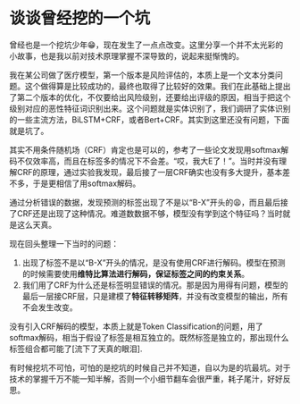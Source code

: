 # 谈谈曾经挖的一个坑
曾经也是一个挖坑少年😁，现在发生了一点点改变。这里分享一个并不太光彩的小故事，也是我以前对技术原理掌握不深导致的，说起来挺惭愧的。

我在某公司做了医疗模型，第一个版本是风险评估的，本质上是一个文本分类问题。这个做得算是比较成功的，最终也取得了比较好的效果。我们在此基础上提出了第二个版本的优化，不仅要给出风险级别，还要给出评级的原因，相当于把这个级别对应的恶性特征词识别出来。这个问题就是实体识别了，我们调研了实体识别的一些主流方法，BiLSTM+CRF，或者Bert+CRF。其实到这里还没有问题，下面就是坑了。

其实不用条件随机场（CRF）肯定也是可以的，参考了一些论文发现用softmax解码不仅效率高，而且在标签多的情况下不会差。“哎，我大E了！”。当时并没有理解CRF的原理，通过实验我发现，最后接了一层CRF确实也没有多大提升，基本差不多，于是更相信了用softmax解码。

通过分析错误的数据，发现预测的标签出现了不是以“B-X”开头的😩，而且最后接了CRF还是出现了这种情况。难道数数据不够，模型没有学到这个特征吗？当时就是这么天真。

现在回头整理一下当时的问题：
1. 出现了标签不是以“B-X”开头的情况，是没有使用CRF进行解码。模型在预测的时候需要使用**维特比算法进行解码，保证标签之间的约束关系**。
2. 我们用了CRF为什么还是标签明显错误的情况。那是因为用得有问题，模型的最后一层接CRF层，只是建模了**特征转移矩阵**，并没有改变模型的输出，所有不会发生改变。

没有引入CRF解码的模型，本质上就是Token Classification的问题，用了softmax解码，相当于假设了标签是相互独立的。既然标签是独立的，那出现什么标签组合都可能了[流下了天真的眼泪].

有时候挖坑不可怕，可怕的是挖坑的时候自己并不知道，自以为是的坑最坑。对于技术的掌握千万不能一知半解，否则一个小细节翻车会很严重，耗子尾汁，好好反思。